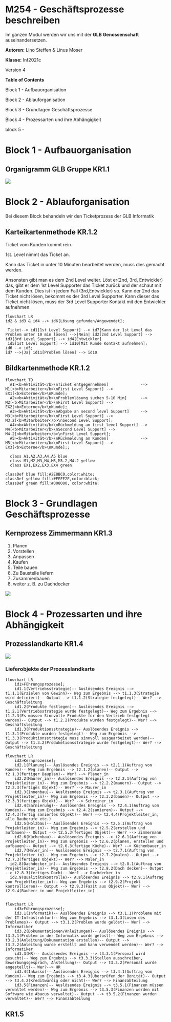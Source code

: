 # M254 - Geschäftsprozesse beschreiben

Im ganzen Modul werden wir uns mit der **GLB**  **Genossenschaft** auseinandersetzen.

**Autoren:** Lino Steffen &amp; Linus Moser

**Klasse:** Inf2021c

Version 4



**Table of Contents**

Block 1 - Aufbauorganisation

Block 2 - Ablauforganisation

Block 3 - Grundlagen Geschäftsprozesse

Block 4 - Prozessarten und ihre Abhängigkeit

block 5 -



# Block 1 - Aufbauorganisation

## Organigramm GLB Gruppe KR1.1

![](https://slabstatic.com/prod/uploads/8q5jdj6q/posts/images/J8LnIVGeimdInLtVDUNVbaTX.png)

# Block 2 - Ablauforganisation

Bei diesem Block behandeln wir den Ticketprozess der GLB Informatik

## Karteikartenmethode KR.1.2

Ticket vom Kunden kommt rein.

1st. Level nimmt das Ticket an.

Kann das Ticket in unter 10 Minuten bearbeitet werden, muss dies gemacht werden.

Ansonsten gibt man es dem 2nd Level weiter. Löst er(2nd, 3rd, Entwickler) das, gibt er dem 1st Level Supporter das Ticket zurück und der schaut mit dem Kunden. Dies ist in jedem Fall (3rd,Entwickler) so. Kann der 2nd das Ticket nicht lösen, bekommt es der 3rd Level Supporter. Kann dieser das Ticket nicht lösen, muss der 3rd Level Supporter Kontakt mit den Entwickler aufnehmen.

```mermaid
flowchart LR
id2 & id3 & id4 --> id6[Lösung gefunden/Angewendet]; 

 Ticket--> id1[1st Level Support] --> id7[Kann der 1st Level das Problem unter 10 min lösen] -->|Nein| id2[2nd Level Support] --> id3[3rd Level Support] --> id4[Entwickler]
 id5[1st Level Support] --> id10[Mit Kunde Kontakt aufnehmen];
id6 --> id5;
id7 -->|Ja| id11[Problem lösen] --> id10

```



## Bildkartenmethode KR.1.2

```mermaid
flowchart TD
  A1><b>Aktivität</b>\nTicket entgegennehmen]              --> M1[<b>Mitarbeiter</b>\nFirst Level Support] --> EX1[<b>Externe</b>\nKunde];
  A2><b>Aktivität</b>\nProblemlösung suchen 5-10 Min]      --> M2[<b>Mitarbeiter</b>\nFirst Level Support] --> EX2[<b>Externe</b>\nKunde];
  A3><b>Aktivität</b>\nAbgabe an second level Support]     --> M3[<b>Mitarbeiter</b>\nFirst Level Support] --> M3.2[<b>Mitarbeiter</b>\nSecond Level Support];
  A4><b>Aktivität</b>\nRückmeldung an first level Support] --> M4[<b>Mitarbeiter</b>\nSecond Level Support] --> M4.2[<b>Mitarbeiter</b>\nFirst Level Support];
  A5><b>Aktivität</b>\nRückmeldung an Kunden]              --> M5[<b>Mitarbeiter</b>\nFirst Level Support] --> EX3[<b>Externe</b>\nKunde];;
 
  class A1,A2,A3,A4,A5 blue
  class M1,M2,M3,M4,M5,M3.2,M4.2 yellow
  class EX1,EX2,EX3,EX4 green

classDef blue fill:#2E8BC0,color:white;
classDef yellow fill:#FFFF2E,color:black;
classDef green fill:#008000, color:white;

```



# Block 3 - Grundlagen Geschäftsprozesse

## Kernprozess Zimmermann KR1.3

1. Planen
1. Vorstellen
1. Anpassen
1. Kaufen
1. Teile bauen
1. Zu Baustelle liefern
1. Zusammenbauen
1. weiter z. B. zu Dachdecker

![](https://slabstatic.com/prod/uploads/8q5jdj6q/posts/images/elhOGTs17rpy2E_BggYQ3hpN.png)

# Block 4 - Prozessarten und ihre Abhängigkeit

## Prozesslandkarte KR1.4

![](https://slabstatic.com/prod/uploads/8q5jdj6q/posts/images/nlM5s_xcUk0mptW3MmPd39iP.png)

### Lieferobjekte der Prozesslandkarte

```mermaid
flowchart LR
    id1>Führungsprozesse];
    id1.1(Vertriebsstrategie)-- Auslösendes Ereignis --> t1.1.1(Erzielen von Gewinn)-- Weg zum Ergebnis --> t1.1.3(Strategie wird definiert)-- Output --> t1.1.2(Strategie festgelegt)-- Wer? --> Geschäftsleitung
    id1.2(Produkte festlegen)-- Auslösendes Ereignis --> t1.2.1(Vertriebsstrategie wurde festgelegt)-- Weg zum Ergebnis --> t1.2.3(Es müssen Sinnvolle Produkte für den Vertrieb festgelegt werden)-- Output --> t1.2.2(Produkte wurden festgelegt)-- Wer? --> Geschäftsleitung
    id1.3(Produktionsstrategie)-- Auslösendes Ereignis --> t1.3.1(Produkte wurden festgelegt)-- Weg zum Ergebnis --> t1.3.3(Produktionsstrategie muss sinnvoll ausgearbeitet werden)-- Output --> t1.3.2(Produketionsstrategie wurde festgelegt)-- Wer? --> Geschäftsleitung

```

```mermaid
flowchart LR
    id2>Kernprozesse];
    id2.1(Planung)-- Auslösendes Ereignis --> t2.1.1(Auftrag von Kunden)-- Weg zum Ergebnis --> t2.1.2(planen)-- Output --> t2.1.3(fertiger Bauplan)-- Wer? --> Planer_in
    id2.2(Maurer_in)-- Auslösendes Ereignis --> t2.2.1(Auftrag von Projektleiter_in)-- Weg zum Ergebnis --> t2.2.2(mauern)-- Output --> t2.2.3(fertiges Objekt)-- Wer? --> Maurer_in
    id2.3(Innenbau)-- Auslösendes Ereignis --> t2.3.1(Auftrag von Projektleiter_in)-- Weg zum Ergebnis --> t2.3.2(bauen)-- Output --> t2.3.3(fertiges Objekt)-- Wer? --> Schreiner_in
    id2.4(Sarnierung)-- Auslösendes Ereignis --> t2.4.1(Auftrag vom Kunden)-- Weg zum Ergebnis --> t2.4.2(sanieren)-- Output --> t2.4.3(fertig saniertes Objekt)-- Wer? --> t2.4.4(Projektleiter_in, alle Bauberufe etc.)
    id2.5(Holzbau)-- Auslösendes Ereignis --> t2.5.1(Auftrag von Projektleiter_in)-- Weg zum Ergebnis --> t2.5.2(erstellen und aufbauen)-- Output --> t2.5.3(fertiges Objekt)-- Wer? --> Zimmermann
    id2.6(Küchenbau)-- Auslösendes Ereignis --> t2.6.1(Auftrag von Projektleiter_in)-- Weg zum Ergebnis --> t2.6.2(planen, erstellen und aufbauen)-- Output --> t2.6.3(fertige Küche)-- Wer? --> Küchenbauer_in
    id2.7(Maler_in)-- Auslösendes Ereignis --> t2.7.1(Auftrag von Projektleiter_in)-- Weg zum Ergebnis --> t2.7.2(malen)-- Output --> t2.7.3(fertiges Objekt)-- Wer? --> Maler_in
  id2.8(Dachdecker_in)-- Auslösendes Ereignis --> t2.8.1(Auftrag von Projektleiter_in)-- Weg zum Ergebnis --> t2.8.2(Dach decken)-- Output --> t2.8.3(fertiges Dach)-- Wer? --> Dachdecker_in
  id2.9(Qualitätskontrolle)-- Auslösendes Ereignis --> t2.9.1(Auftrag von Projektleiter_in)-- Weg zum Ergebnis --> t2.9.2(Projekt kontrollieren)-- Output --> t2.9.3(Fazit aus Objekt)-- Wer? --> t2.9.4(Bauherr_in und Projektleiter_in)


```

```mermaid
flowchart LR
    id3>Führungsprozesse];
    id3.1(Informatik)-- Auslösendes Ereignis --> t3.1.1(Probleme mit der IT-Infrastruktur)-- Weg zum Ergebnis --> t3.1.3(Lösen des Problemes)-- Output --> t3.1.2(Problem wurde gelöst)-- Wer? --> Informatiker
    id3.2(Dokumentationen/Anleitungen)-- Auslösendes Ereignis --> t3.2.1(Problem in der Informatik wurde gelöst)-- Weg zum Ergebnis --> t3.2.3(Anleitung/Dokumentation erstellen)-- Output --> t3.2.2(Anleitung wurde erstellt und kann verwendet werden)-- Wer? --> Informatiker
    id3.3(HR)-- Auslösendes Ereignis --> t3.3.1(Personal wird gesucht)-- Weg zum Ergebnis --> t3.3.3(Stellen ausschreiben, Bewerbungsgespräch, Anstellung)-- Output --> t3.3.2(Personal wurde angestellt)-- Wer?--> HR
    id3.4(Inkasso)-- Auslösendes Ereignis --> t3.4.1(Auftrag vom Kunden)-- Weg zum Ergebnis --> t3.4.3(Überprüfen der Bonität)-- Output --> t3.4.2(Kreditwürdig oder nicht)-- Wer? --> Finanzabteilung
    id3.5(Finanzen)-- Auslösendes Ereignis --> t3.5.1(Finanzen müssen verwaltet werden)-- Weg zum Ergebnis --> t3.5.3(Finanzen werden mit Software wie Abacus verwaltet)-- Output --> t3.5.2(Finanzen wurden verwaltet)-- Wer? --> Finanzabteilung

```

## KR1.5
